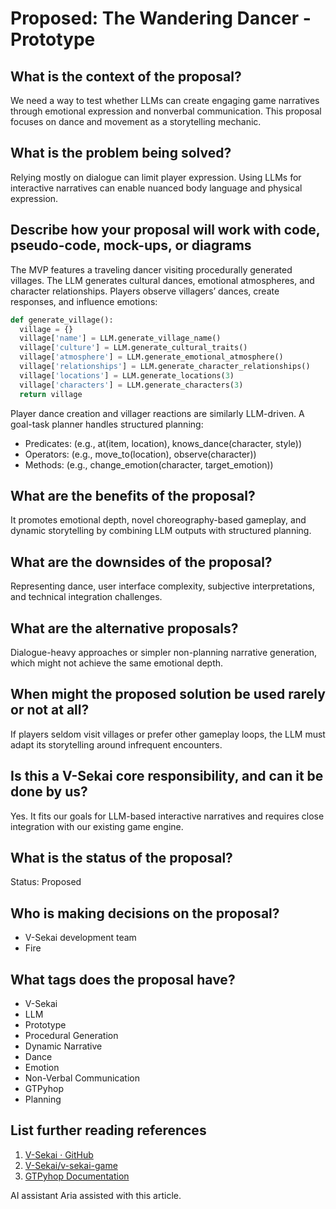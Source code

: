 # Proposed: The Wandering Dancer - Prototype

## What is the context of the proposal?

We need a way to test whether LLMs can create engaging game narratives through emotional expression and nonverbal communication. This proposal focuses on dance and movement as a storytelling mechanic.

## What is the problem being solved?

Relying mostly on dialogue can limit player expression. Using LLMs for interactive narratives can enable nuanced body language and physical expression.

## Describe how your proposal will work with code, pseudo-code, mock-ups, or diagrams

The MVP features a traveling dancer visiting procedurally generated villages. The LLM generates cultural dances, emotional atmospheres, and character relationships. Players observe villagers’ dances, create responses, and influence emotions:

```python
def generate_village():
  village = {}
  village['name'] = LLM.generate_village_name()
  village['culture'] = LLM.generate_cultural_traits()
  village['atmosphere'] = LLM.generate_emotional_atmosphere()
  village['relationships'] = LLM.generate_character_relationships()
  village['locations'] = LLM.generate_locations(3)
  village['characters'] = LLM.generate_characters(3)
  return village
```

Player dance creation and villager reactions are similarly LLM-driven. A goal-task planner handles structured planning:

- Predicates: (e.g., at(item, location), knows_dance(character, style))
- Operators: (e.g., move_to(location), observe(character))
- Methods: (e.g., change_emotion(character, target_emotion))

## What are the benefits of the proposal?

It promotes emotional depth, novel choreography-based gameplay, and dynamic storytelling by combining LLM outputs with structured planning.

## What are the downsides of the proposal?

Representing dance, user interface complexity, subjective interpretations, and technical integration challenges.

## What are the alternative proposals?

Dialogue-heavy approaches or simpler non-planning narrative generation, which might not achieve the same emotional depth.

## When might the proposed solution be used rarely or not at all?

If players seldom visit villages or prefer other gameplay loops, the LLM must adapt its storytelling around infrequent encounters.

## Is this a V-Sekai core responsibility, and can it be done by us?

Yes. It fits our goals for LLM-based interactive narratives and requires close integration with our existing game engine.

## What is the status of the proposal?

Status: Proposed

## Who is making decisions on the proposal?

- V-Sekai development team
- Fire

## What tags does the proposal have?

- V-Sekai
- LLM
- Prototype
- Procedural Generation
- Dynamic Narrative
- Dance
- Emotion
- Non-Verbal Communication
- GTPyhop
- Planning

## List further reading references

1. [V-Sekai · GitHub](https://github.com/v-sekai)
2. [V-Sekai/v-sekai-game](https://github.com/v-sekai/v-sekai-game)
3. [GTPyhop Documentation](https://github.com/dananau/GTPyhop)

AI assistant Aria assisted with this article.
